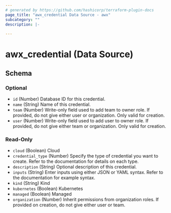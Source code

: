 ```yaml
---
# generated by https://github.com/hashicorp/terraform-plugin-docs
page_title: "awx_credential Data Source - awx"
subcategory: ""
description: |-
  
---
```


# awx_credential (Data Source)





<!-- schema generated by tfplugindocs -->
## Schema

### Optional

- `id` (Number) Database ID for this credential.
- `name` (String) Name of this credential.
- `team` (Number) Write-only field used to add team to owner role. If provided, do not give either user or organization. Only valid for creation.
- `user` (Number) Write-only field used to add user to owner role. If provided, do not give either team or organization. Only valid for creation.

### Read-Only

- `cloud` (Boolean) Cloud
- `credential_type` (Number) Specify the type of credential you want to create. Refer to the documentation for details on each type.
- `description` (String) Optional description of this credential.
- `inputs` (String) Enter inputs using either JSON or YAML syntax. Refer to the documentation for example syntax.
- `kind` (String) Kind
- `kubernetes` (Boolean) Kubernetes
- `managed` (Boolean) Managed
- `organization` (Number) Inherit permissions from organization roles. If provided on creation, do not give either user or team.
